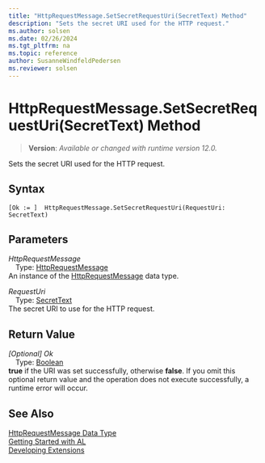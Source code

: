```yaml
---
title: "HttpRequestMessage.SetSecretRequestUri(SecretText) Method"
description: "Sets the secret URI used for the HTTP request."
ms.author: solsen
ms.date: 02/26/2024
ms.tgt_pltfrm: na
ms.topic: reference
author: SusanneWindfeldPedersen
ms.reviewer: solsen
---
```

[//]: # (START>DO_NOT_EDIT)
[//]: # (IMPORTANT:Do not edit any of the content between here and the END>DO_NOT_EDIT.)
[//]: # (Any modifications should be made in the .xml files in the ModernDev repo.)
# HttpRequestMessage.SetSecretRequestUri(SecretText) Method
> **Version**: _Available or changed with runtime version 12.0._

Sets the secret URI used for the HTTP request.


## Syntax
```AL
[Ok := ]  HttpRequestMessage.SetSecretRequestUri(RequestUri: SecretText)
```
## Parameters
*HttpRequestMessage*  
&emsp;Type: [HttpRequestMessage](httprequestmessage-data-type.md)  
An instance of the [HttpRequestMessage](httprequestmessage-data-type.md) data type.  

*RequestUri*  
&emsp;Type: [SecretText](../secrettext/secrettext-data-type.md)  
The secret URI to use for the HTTP request.  


## Return Value
*[Optional] Ok*  
&emsp;Type: [Boolean](../boolean/boolean-data-type.md)  
**true** if the URI was set successfully, otherwise **false**. If you omit this optional return value and the operation does not execute successfully, a runtime error will occur.  


[//]: # (IMPORTANT: END>DO_NOT_EDIT)
## See Also
[HttpRequestMessage Data Type](httprequestmessage-data-type.md)  
[Getting Started with AL](../../devenv-get-started.md)  
[Developing Extensions](../../devenv-dev-overview.md)
